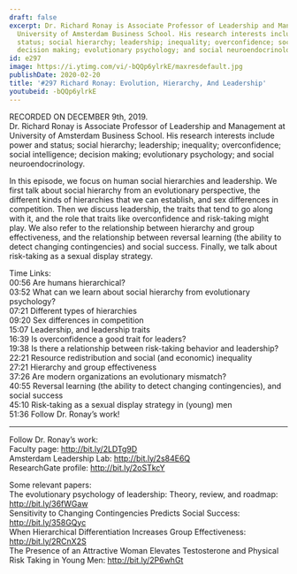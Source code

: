 ```yaml
---
draft: false
excerpt: Dr. Richard Ronay is Associate Professor of Leadership and Management at
  University of Amsterdam Business School. His research interests include power and
  status; social hierarchy; leadership; inequality; overconfidence; social intelligence;
  decision making; evolutionary psychology; and social neuroendocrinology.
id: e297
image: https://i.ytimg.com/vi/-bQQp6ylrkE/maxresdefault.jpg
publishDate: 2020-02-20
title: '#297 Richard Ronay: Evolution, Hierarchy, And Leadership'
youtubeid: -bQQp6ylrkE
---
```

RECORDED ON DECEMBER 9th, 2019.  
Dr. Richard Ronay is Associate Professor of Leadership and Management at University of Amsterdam Business School. His research interests include power and status; social hierarchy; leadership; inequality; overconfidence; social intelligence; decision making; evolutionary psychology; and social neuroendocrinology.

In this episode, we focus on human social hierarchies and leadership. We first talk about social hierarchy from an evolutionary perspective, the different kinds of hierarchies that we can establish, and sex differences in competition. Then we discuss leadership, the traits that tend to go along with it, and the role that traits like overconfidence and risk-taking might play. We also refer to the relationship between hierarchy and group effectiveness, and the relationship between reversal learning (the ability to detect changing contingencies) and social success. Finally, we talk about risk-taking as a sexual display strategy.


Time Links:  
00:56  Are humans hierarchical?   
03:52  What can we learn about social hierarchy from evolutionary psychology?   
07:21  Different types of hierarchies   
09:20  Sex differences in competition  
15:07  Leadership, and leadership traits  
16:39  Is overconfidence a good trait for leaders?  
19:38  Is there a relationship between risk-taking behavior and leadership?  
22:21  Resource redistribution and social (and economic) inequality  
27:21  Hierarchy and group effectiveness  
37:26  Are modern organizations an evolutionary mismatch?  
40:55  Reversal learning (the ability to detect changing contingencies), and social success  
45:10  Risk-taking as a sexual display strategy in (young) men  
51:36  Follow Dr. Ronay’s work!

---

Follow Dr. Ronay’s work:  
Faculty page: http://bit.ly/2LDTg9D  
Amsterdam Leadership Lab: http://bit.ly/2s84E6Q  
ResearchGate profile: http://bit.ly/2oSTkcY

Some relevant papers:  
The evolutionary psychology of leadership: Theory, review, and roadmap: http://bit.ly/36fWGaw  
Sensitivity to Changing Contingencies Predicts Social Success: http://bit.ly/358GQyc  
When Hierarchical Differentiation Increases Group Effectiveness: http://bit.ly/2RCnX2S  
The Presence of an Attractive Woman Elevates Testosterone and Physical Risk Taking in Young Men: http://bit.ly/2P6whGt
